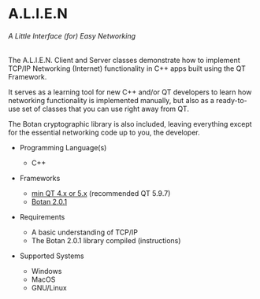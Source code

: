 # A.L.I.E.N
###### A Little Interface (for) Easy Networking

The A.L.I.E.N. Client and Server classes demonstrate how to implement TCP/IP Networking (Internet) functionality in C++ apps built using the QT Framework.

It serves as a learning tool for new C++ and/or QT developers to learn how networking functionality is implemented manually, but also as a ready-to-use set of classes that you can use right away from QT.

The Botan cryptographic library is also included, leaving everything except for the essential networking code up to you, the developer.

* Programming Language(s)
  * C++

* Frameworks
  * [min QT 4.x or 5.x](https://download.qt.io/archive/qt/5.9/5.9.7/) (recommended QT 5.9.7)
  * [Botan 2.0.1](https://botan.randombit.net/)
  
* Requirements
  * A basic understanding of TCP/IP
  * The Botan 2.0.1 library compiled (instructions)

* Supported Systems
  * Windows
  * MacOS
  * GNU/Linux
